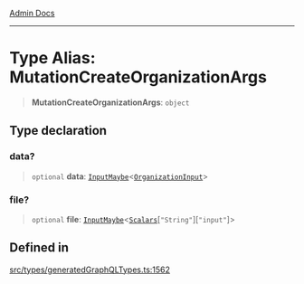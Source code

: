 [Admin Docs](/)

***

# Type Alias: MutationCreateOrganizationArgs

> **MutationCreateOrganizationArgs**: `object`

## Type declaration

### data?

> `optional` **data**: [`InputMaybe`](InputMaybe.md)\<[`OrganizationInput`](OrganizationInput.md)\>

### file?

> `optional` **file**: [`InputMaybe`](InputMaybe.md)\<[`Scalars`](Scalars.md)\[`"String"`\]\[`"input"`\]\>

## Defined in

[src/types/generatedGraphQLTypes.ts:1562](https://github.com/Suyash878/talawa-api/blob/cfd688207611ba245c99edd8dbaccb2cdbf6a043/src/types/generatedGraphQLTypes.ts#L1562)
